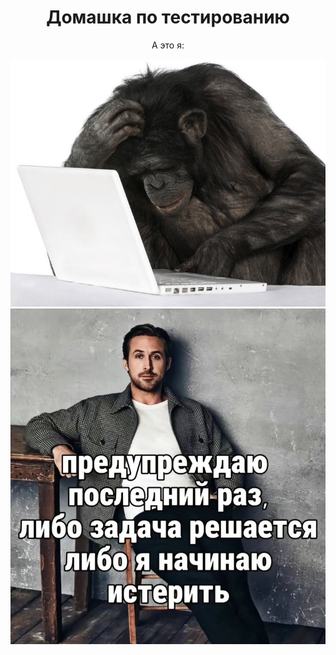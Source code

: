 <div align="center">
  <h1>Домашка по тестированию</h1> 
  <p>А это я:</p>
  <img src="/img/2.jpg" width="900"/>
  <img src="/img/я.jpg" width="900"/>
</div>
